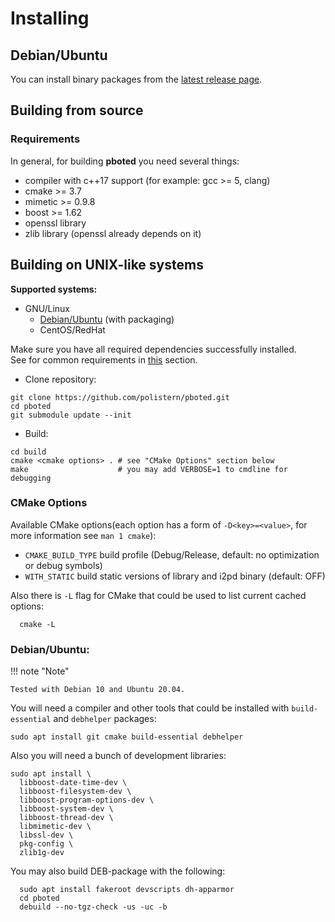 # Installing

## Debian/Ubuntu

You can install binary packages from the [latest release page](https://github.com/polistern/pboted/releases/latest).

## Building from source

### Requirements

In general, for building **pboted** you need several things:

* compiler with c++17 support (for example: gcc >= 5, clang)
* cmake >= 3.7
* mimetic >= 0.9.8
* boost >= 1.62
* openssl library
* zlib library (openssl already depends on it)

## Building on UNIX-like systems

**Supported systems:**

* GNU/Linux
    - [Debian/Ubuntu](#debian-ubuntu) (with packaging)
    - CentOS/RedHat

Make sure you have all required dependencies successfully installed.  
See for common requirements in [this](#requirements) section.

- Clone repository:

```
git clone https://github.com/polistern/pboted.git
cd pboted
git submodule update --init
```

- Build:

```
cd build
cmake <cmake options> . # see "CMake Options" section below
make                    # you may add VERBOSE=1 to cmdline for debugging
```

### CMake Options

Available CMake options(each option has a form of `-D<key>=<value>`, for more information see `man 1 cmake`):

* `CMAKE_BUILD_TYPE` build profile (Debug/Release, default: no optimization or debug symbols)
* `WITH_STATIC`      build static versions of library and i2pd binary (default: OFF)

Also there is `-L` flag for CMake that could be used to list current cached options:

```
  cmake -L
```

### Debian/Ubuntu:

!!! note "Note"

    Tested with Debian 10 and Ubuntu 20.04.

You will need a compiler and other tools that could be installed with `build-essential` and `debhelper` packages:

```
sudo apt install git cmake build-essential debhelper
```

Also you will need a bunch of development libraries:

```
sudo apt install \
  libboost-date-time-dev \
  libboost-filesystem-dev \
  libboost-program-options-dev \
  libboost-system-dev \
  libboost-thread-dev \
  libmimetic-dev \
  libssl-dev \
  pkg-config \
  zlib1g-dev
```

You may also build DEB-package with the following:

```
  sudo apt install fakeroot devscripts dh-apparmor
  cd pboted
  debuild --no-tgz-check -us -uc -b
```
